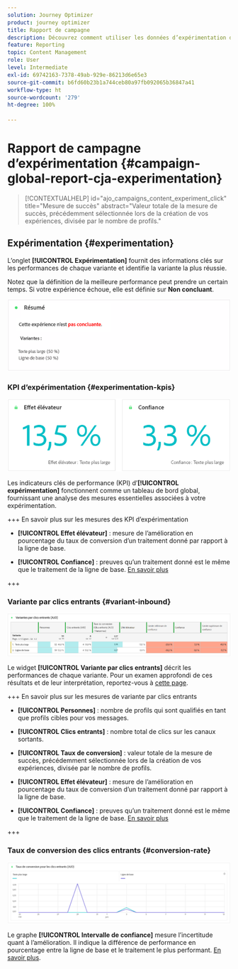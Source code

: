 ```yaml
---
solution: Journey Optimizer
product: journey optimizer
title: Rapport de campagne
description: Découvrez comment utiliser les données d’expérimentation du rapport de campagne.
feature: Reporting
topic: Content Management
role: User
level: Intermediate
exl-id: 69742163-7378-49ab-929e-86213d6e65e3
source-git-commit: b6fd60b23b1a744ceb80a97fb092065b36847a41
workflow-type: ht
source-wordcount: '279'
ht-degree: 100%

---
```


# Rapport de campagne d’expérimentation {#campaign-global-report-cja-experimentation}

>[!CONTEXTUALHELP]
>id="ajo_campaigns_content_experiment_click"
>title="Mesure de succès"
>abstract="Valeur totale de la mesure de succès, précédemment sélectionnée lors de la création de vos expériences, divisée par le nombre de profils."

## Expérimentation {#experimentation}

L’onglet **[!UICONTROL Expérimentation]** fournit des informations clés sur les performances de chaque variante et identifie la variante la plus réussie.

Notez que la définition de la meilleure performance peut prendre un certain temps. Si votre expérience échoue, elle est définie sur **Non concluant**.

![](assets/cja-experimentation-1.png)

### KPI d’expérimentation {#experimentation-kpis}

![](assets/cja-experimentation-kpis.png)

Les indicateurs clés de performance (KPI) d’**[!UICONTROL expérimentation]** fonctionnent comme un tableau de bord global, fournissant une analyse des mesures essentielles associées à votre expérimentation.

+++ En savoir plus sur les mesures des KPI d’expérimentation

* **[!UICONTROL Effet élévateur]** : mesure de l’amélioration en pourcentage du taux de conversion d’un traitement donné par rapport à la ligne de base.

* **[!UICONTROL Confiance]** : preuves qu’un traitement donné est le même que le traitement de la ligne de base. [En savoir plus](../content-management/experiment-calculations.md#understand-confidence)

+++

### Variante par clics entrants {#variant-inbound}

![](assets/cja-experimentation-variants.png)

Le widget **[!UICONTROL Variante par clics entrants]** décrit les performances de chaque variante.
Pour un examen approfondi de ces résultats et de leur interprétation, reportez-vous à [cette page](../content-management/get-started-experiment.md#interpret-results).

+++ En savoir plus sur les mesures de variante par clics entrants

* **[!UICONTROL Personnes]** : nombre de profils qui sont qualifiés en tant que profils cibles pour vos messages.

* **[!UICONTROL Clics entrants]** : nombre total de clics sur les canaux sortants.

* **[!UICONTROL Taux de conversion]** : valeur totale de la mesure de succès, précédemment sélectionnée lors de la création de vos expériences, divisée par le nombre de profils.

* **[!UICONTROL Effet élévateur]** : mesure de l’amélioration en pourcentage du taux de conversion d’un traitement donné par rapport à la ligne de base.

* **[!UICONTROL Confiance]** : preuves qu’un traitement donné est le même que le traitement de la ligne de base. [En savoir plus](../content-management/experiment-calculations.md#understand-confidence)

<!--
* **[!UICONTROL Confidence Upper bound]**:

* **[!UICONTROL Confidence Lower bound]**:
-->
+++

### Taux de conversion des clics entrants {#conversion-rate}

![](assets/cja-experimentation-conversion.png)

Le graphe **[!UICONTROL Intervalle de confiance]** mesure l’incertitude quant à l’amélioration. Il indique la différence de performance en pourcentage entre la ligne de base et le traitement le plus performant. [En savoir plus](../content-management/experiment-calculations.md#confidence-intervals).

